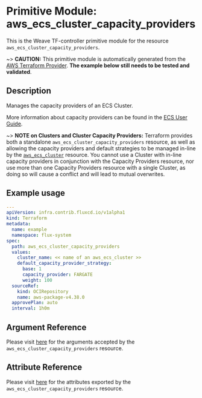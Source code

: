 
# Primitive Module: aws_ecs_cluster_capacity_providers

This is the Weave TF-controller primitive module for the resource `aws_ecs_cluster_capacity_providers`.

~> **CAUTION:** This primitive module is automatically generated from the [AWS Terraform Provider](https://registry.terraform.io/providers/hashicorp/aws/latest/docs/resources/ecs_cluster_capacity_providers). **The example below still needs to be tested and validated**.

## Description

Manages the capacity providers of an ECS Cluster.

More information about capacity providers can be found in the [ECS User Guide](https://docs.aws.amazon.com/AmazonECS/latest/developerguide/cluster-capacity-providers.html).

~> **NOTE on Clusters and Cluster Capacity Providers:** Terraform provides both a standalone `aws_ecs_cluster_capacity_providers` resource, as well as allowing the capacity providers and default strategies to be managed in-line by the [`aws_ecs_cluster`](/docs/providers/aws/r/ecs_cluster.html) resource. You cannot use a Cluster with in-line capacity providers in conjunction with the Capacity Providers resource, nor use more than one Capacity Providers resource with a single Cluster, as doing so will cause a conflict and will lead to mutual overwrites.

## Example usage

```yaml
---
apiVersion: infra.contrib.fluxcd.io/v1alpha1
kind: Terraform
metadata:
  name: example
  namespace: flux-system
spec:
  path: aws_ecs_cluster_capacity_providers
  values:
    cluster_name: << name of an aws_ecs_cluster >>
    default_capacity_provider_strategy:
      base: 1
      capacity_provider: FARGATE
      weight: 100
  sourceRef:
    kind: OCIRepository
    name: aws-package-v4.38.0
  approvePlan: auto
  interval: 1h0m
```

## Argument Reference

Please visit [here](https://registry.terraform.io/providers/hashicorp/aws/latest/docs/resources/ecs_cluster_capacity_providers#argument-reference) for the arguments accepted by the `aws_ecs_cluster_capacity_providers` resource.

## Attribute Reference

Please visit [here](https://registry.terraform.io/providers/hashicorp/aws/latest/docs/resources/ecs_cluster_capacity_providers#attributes-reference) for the attributes exported by the `aws_ecs_cluster_capacity_providers` resource.
